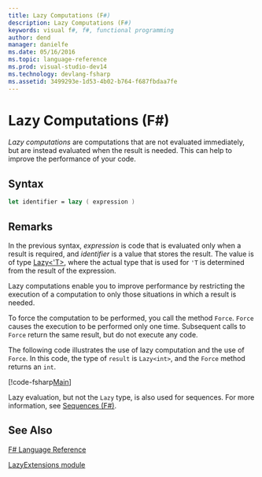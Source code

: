 ```yaml
---
title: Lazy Computations (F#)
description: Lazy Computations (F#)
keywords: visual f#, f#, functional programming
author: dend
manager: danielfe
ms.date: 05/16/2016
ms.topic: language-reference
ms.prod: visual-studio-dev14
ms.technology: devlang-fsharp
ms.assetid: 3499293e-1d53-4b02-b764-f687fbdaa7fe 
---
```


# Lazy Computations (F#)

*Lazy computations* are computations that are not evaluated immediately, but are instead evaluated when the result is needed. This can help to improve the performance of your code.

## Syntax

```fsharp
let identifier = lazy ( expression )
```

## Remarks

In the previous syntax, *expression* is code that is evaluated only when a result is required, and *identifier* is a value that stores the result. The value is of type [Lazy&lt;'T&gt;](https://msdn.microsoft.com/library/b29d0af5-6efb-4a55-a278-2662a4ecc489), where the actual type that is used for `'T` is determined from the result of the expression.

Lazy computations enable you to improve performance by restricting the execution of a computation to only those situations in which a result is needed.

To force the computation to be performed, you call the method `Force`. `Force` causes the execution to be performed only one time. Subsequent calls to `Force` return the same result, but do not execute any code.

The following code illustrates the use of lazy computation and the use of `Force`. In this code, the type of `result` is `Lazy<int>`, and the `Force` method returns an `int`.

[!code-fsharp[Main](../../../samples/snippets/fslangref2/snippet73011.fs)]

Lazy evaluation, but not the `Lazy` type, is also used for sequences. For more information, see [Sequences &#40;F&#35;&#41;](Sequences-%5BFSharp%5D.md).

## See Also

[F&#35; Language Reference](FSharp-Language-Reference.md)

[LazyExtensions module](https://msdn.microsoft.com/library/86671f40-84a0-402a-867d-ae596218d948)
